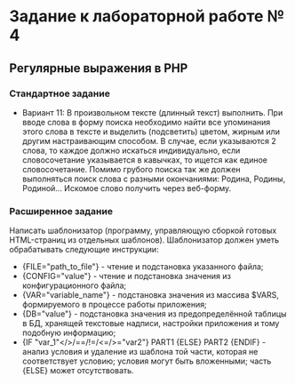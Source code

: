 # Задание к лабораторной работе № 4
## Регулярные выражения в PHP

### Стандартное задание

- Вариант 11: В произвольном тексте (длинный текст) выполнить. При вводе слова в форму поиска необходимо найти все упоминания этого слова в тексте и выделить (подсветить) цветом, жирным или другим настраивающим способом. В случае, если указываются 2 слова, то каждое должно искаться индивидуально, если словосочетание указывается в кавычках, то ищется как единое словосочетание. Помимо грубого поиска так же должен выполняться поиск слова с разными окончаниями: Родина, Родины, Родиной... Искомое слово получить через веб-форму.

### Расширенное задание

Написать шаблонизатор (программу, управляющую сборкой готовых HTML-страниц из отдельных шаблонов). Шаблонизатор должен уметь обрабатывать следующие инструкции:
- {FILE="path_to_file"} - чтение и подстановка указанного файла;
- {CONFIG="value"} - чтение и подстановка значения из конфигурационного файла;
- {VAR="variable_name"} - подстановка значения из массива $VARS, формируемого в процессе работы приложения;
- {DB="value"} - подстановка значения из предопределённой таблицы в БД, хранящей текстовые надписи, настройки приложения и тому подобную информацию;
- {IF "var_1"</>/==/!=/<=/>="var2"} PART1 {ELSE} PART2 {ENDIF} - анализ условия и удаление из шаблона той части, которая не соответствует условию; условия могут быть вложенными; часть {ELSE} может отсутствовать.